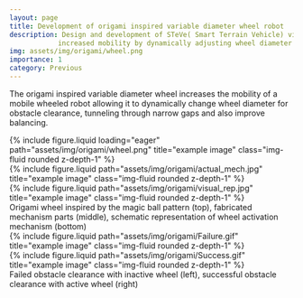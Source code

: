 ```yaml
---
layout: page
title: Development of origami inspired variable diameter wheel robot
description: Design and development of STeVe( Smart Terrain Vehicle) viz. a wheeled mobile robot capable of maneuvering over various terrains with
            increased mobility by dynamically adjusting wheel diameter
img: assets/img/origami/wheel.png
importance: 1
category: Previous
---
```


The origami inspired variable diameter wheel increases the mobility of a mobile wheeled robot allowing it to 
dynamically change wheel diameter for obstacle clearance, tunneling through narrow gaps and also improve balancing.

<div class="row justify-content-sm-center">
    <div class="col-sm-6 mt-3 mt-md-0">
        {% include figure.liquid loading="eager" path="assets/img/origami/wheel.png" title="example image" class="img-fluid rounded z-depth-1" %}
    </div>
</div>

<div class="row justify-content-sm-center">
    <div class="col-sm-12 mt-3 mt-md-0">
        {% include figure.liquid path="assets/img/origami/actual_mech.jpg" title="example image" class="img-fluid rounded z-depth-1" %}
    </div>
    <div class="col-sm-12 mt-3 mt-md-0">
        {% include figure.liquid path="assets/img/origami/visual_rep.jpg" title="example image" class="img-fluid rounded z-depth-1" %}
    </div>
</div>

<div class="caption">
    Origami wheel inspired by the magic ball pattern (top), fabricated mechanism parts (middle), schematic representation of wheel activation mechanism (bottom)
</div>

<div class="row justify-content-sm-center">
    <div class="col-sm mt-3 mt-md-0">
        {% include figure.liquid path="assets/img/origami/Failure.gif" title="example image" class="img-fluid rounded z-depth-1" %}
    </div>
    <div class="col-sm mt-3 mt-md-0">
        {% include figure.liquid path="assets/img/origami/Success.gif" title="example image" class="img-fluid rounded z-depth-1" %}
    </div>
</div>

<div class="caption">
    Failed obstacle clearance with inactive wheel (left), successful obstacle clearance with active wheel (right)
</div>